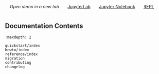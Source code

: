 <ul class="demo-links">
  <li>
    <label>
      <i class="fa-solid fa-external-link"></i>
      <i>Open demo in a new tab</i>
    </label>
  </li>
  <li>
    <a href="./_static/lab/index.html?path=intro.ipynb" target="_blank" title="try JupyterLab, a multi-document app">
      <i class="fa-solid fa-flask"></i>
      JupyterLab
    </a>
  </li>
  <li>
    <a href="./_static/retro/index.html?path=intro.ipynb" target="_blank" title="try RetroLab, a single-document app">
      <i class="fa-solid fa-book"></i>
      Jupyter Notebook
    </a>
  </li>
  <li>
    <a href="./_static/repl/index.html?toolbar=1&kernel=python&code=import%20this" target="_blank" title="try REPL, the minimal console app">
      <i class="fa-solid fa-terminal"></i>
      REPL
    </a>
  </li>
</ul>

<style>
  .demo-links {
    margin: 0;
    padding: 0;
    display: flex;
    flex-direction: row;
    list-style: none;
  }
  .demo-links li {
    list-style: none;
    flex: 0;
    text-align: right;
    white-space: nowrap;
    margin: 0 1em 0 1em;
  }
  .demo-links li:first-child {
    flex: 1;
  }
</style>

```{include} ../README.md

```

## Documentation Contents

```{toctree}
:maxdepth: 2

quickstart/index
howto/index
reference/index
migration
contributing
changelog
```
